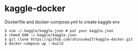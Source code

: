 # kaggle-docker
Dockerfile and docker-compose.yml to create kaggle env

```
$ vim ~/.kaggle/kaggle.json # put your kaggle.json
$ chmod 600 ~/.kaggle/kaggle.json
$ git clone https://github.com/shinsuke27/kaggle-docker.git
$ docker-compose up --build
```

